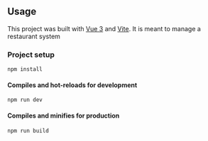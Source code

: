 
## Usage

This project was built with [Vue 3](https://v3.vuejs.org/) and [Vite](https://vitejs.dev/).
It is meant to manage a restaurant system

### Project setup
```
npm install
```

#### Compiles and hot-reloads for development
```
npm run dev
```

#### Compiles and minifies for production
```
npm run build
```

